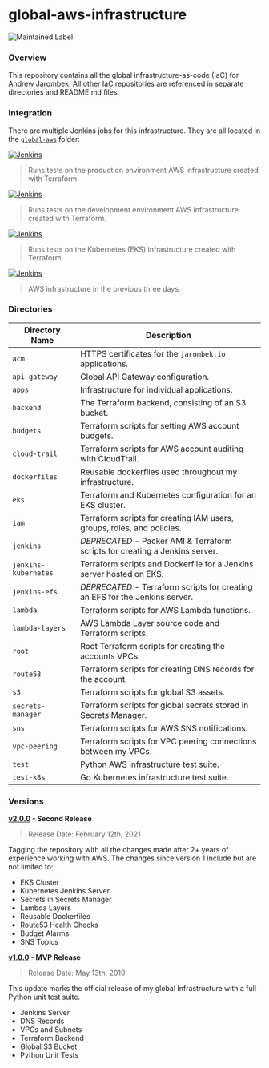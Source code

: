 # global-aws-infrastructure

![Maintained Label](https://img.shields.io/badge/Maintained-Yes-brightgreen?style=for-the-badge)

### Overview

This repository contains all the global infrastructure-as-code (IaC) for Andrew Jarombek.  All other IaC
repositories are referenced in separate directories and README.md files.

### Integration

There are multiple Jenkins jobs for this infrastructure.  They are all located in the 
[`global-aws`](http://jenkins.jarombek.io/job/global-aws/) folder:

[![Jenkins](https://img.shields.io/badge/Jenkins-%20global--aws--infrastructure--test--prod-blue?style=for-the-badge)](http://jenkins.jarombek.io/job/global-aws/job/global-aws-infrastructure-test-prod/)
> Runs tests on the production environment AWS infrastructure created with Terraform.

[![Jenkins](https://img.shields.io/badge/Jenkins-%20global--aws--infrastructure--test--dev-blue?style=for-the-badge)](http://jenkins.jarombek.io/job/global-aws/job/global-aws-infrastructure-test-dev/)
> Runs tests on the development environment AWS infrastructure created with Terraform.

[![Jenkins](https://img.shields.io/badge/Jenkins-%20global--kubernetes--infrastructure--test-blue?style=for-the-badge)](http://jenkins.jarombek.io/job/global-aws/job/global-kubernetes-infrastructure-test/)
> Runs tests on the Kubernetes (EKS) infrastructure created with Terraform.

[![Jenkins](https://img.shields.io/badge/Jenkins-%20cost--detection-blue?style=for-the-badge)](http://jenkins.jarombek.io/job/global-aws/job/cost-detection/)
> AWS infrastructure in the previous three days.

### Directories

| Directory Name       | Description                                                                 |
|----------------------|-----------------------------------------------------------------------------|
| `acm`                | HTTPS certificates for the `jarombek.io` applications.                      |
| `api-gateway`        | Global API Gateway configuration.                                           |
| `apps`               | Infrastructure for individual applications.                                 |
| `backend`            | The Terraform backend, consisting of an S3 bucket.                          |
| `budgets`            | Terraform scripts for setting AWS account budgets.                          |
| `cloud-trail`        | Terraform scripts for AWS account auditing with CloudTrail.                 |
| `dockerfiles`        | Reusable dockerfiles used throughout my infrastructure.                     |
| `eks`                | Terraform and Kubernetes configuration for an EKS cluster.                  |
| `iam`                | Terraform scripts for creating IAM users, groups, roles, and policies.      |
| `jenkins`            | *DEPRECATED* - Packer AMI & Terraform scripts for creating a Jenkins server.|
| `jenkins-kubernetes` | Terraform scripts and Dockerfile for a Jenkins server hosted on EKS.        |
| `jenkins-efs`        | *DEPRECATED* - Terraform scripts for creating an EFS for the Jenkins server.|
| `lambda`             | Terraform scripts for AWS Lambda functions.                                 |
| `lambda-layers`      | AWS Lambda Layer source code and Terraform scripts.                         |
| `root`               | Root Terraform scripts for creating the accounts VPCs.                      |
| `route53`            | Terraform scripts for creating DNS records for the account.                 |
| `s3`                 | Terraform scripts for global S3 assets.                                     |
| `secrets-manager`    | Terraform scripts for global secrets stored in Secrets Manager.             |
| `sns`                | Terraform scripts for AWS SNS notifications.                                |
| `vpc-peering`        | Terraform scripts for VPC peering connections between my VPCs.              |
| `test`               | Python AWS infrastructure test suite.                                       |
| `test-k8s`           | Go Kubernetes infrastructure test suite.                                    |

### Versions

**[v2.0.0](https://github.com/AJarombek/global-aws-infrastructure/tree/v2.0.0) - Second Release**

> Release Date: February 12th, 2021

Tagging the repository with all the changes made after 2+ years of experience working with AWS.  The changes since 
version 1 include but are not limited to:

* EKS Cluster
* Kubernetes Jenkins Server
* Secrets in Secrets Manager
* Lambda Layers
* Reusable Dockerfiles
* Route53 Health Checks
* Budget Alarms
* SNS Topics

**[v1.0.0](https://github.com/AJarombek/global-aws-infrastructure/tree/v1.0.0) - MVP Release**

> Release Date: May 13th, 2019

This update marks the official release of my global Infrastructure with a full Python unit test suite.

* Jenkins Server
* DNS Records
* VPCs and Subnets
* Terraform Backend
* Global S3 Bucket
* Python Unit Tests